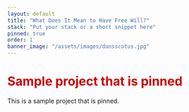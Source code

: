 ```yaml
---
layout: default
title: "What Does It Mean to Have Free Will?"
stack: "Put your stack or a short snippet here"
pinned: true
order: 1
banner_image: "/assets/images/dunsscotus.jpg"
---
```


<h1 style="color: #cc0000">Sample project that is pinned</h1> 

This is a sample project that is pinned.